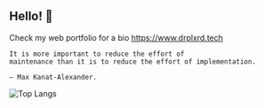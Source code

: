 ## Hello! 👋

Check my web portfolio for a bio https://www.drplxrd.tech

    It is more important to reduce the effort of 
    maintenance than it is to reduce the effort of implementation.

    — Max Kanat-Alexander.
    
![Top Langs ](https://github-readme-stats.vercel.app/api/top-langs/?username=steven-kamanga&layout=compact&theme=dracula&hide=html&langs_count=10)

